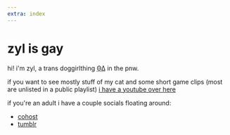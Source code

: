```yaml
---
extra: index
---
```


# zyl is gay

hi! i'm zyl, a trans doggirlthing <abbr title="therian">ΘΔ</abbr> in the pnw.

if you want to see mostly stuff of my cat and some short game clips (most are unlisted in a public playlist) [i have a youtube over here](https://youtube.com/@zyllian)

if you're an adult i have a couple socials floating around:

- [cohost](me$https://cohost.org/zyl)
- [tumblr](me$https://www.tumblr.com/zyllian)

